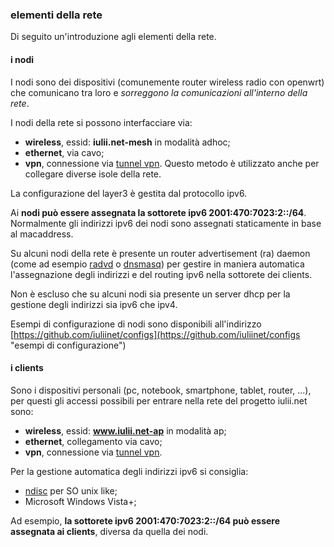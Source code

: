 ### elementi della rete

Di seguito un'introduzione agli elementi della rete.

#### i nodi

I nodi sono dei dispositivi (comunemente router wireless radio con openwrt) che comunicano tra loro e *sorreggono la comunicazioni all'interno della rete*.

I nodi della rete si possono interfacciare via:

* **wireless**, essid: **iulii.net-mesh** in modalità adhoc;
* **ethernet**, via cavo;
* **vpn**, connessione via [tunnel vpn](http://wiki.ninux.org/TincVPN "collegarsi a ninux con una vpn"). Questo metodo è utilizzato anche per collegare diverse isole della rete.

La configurazione del layer3 è gestita dal protocollo ipv6. 

Ai **nodi può essere assegnata la sottorete ipv6 2001:470:7023:2::/64**. Normalmente gli indirizzi ipv6 dei nodi sono assegnati staticamente in base al macaddress. 

Su alcuni nodi della rete è presente un router advertisement (ra) daemon (come ad esempio [radvd](http://www.litech.org/radvd/ "homepage di radvd") o [dnsmasq](http://www.thekelleys.org.uk/dnsmasq/doc.html "homepage di dnsmasq")) per gestire in maniera automatica l'assegnazione degli indirizzi e del routing ipv6 nella sottorete dei clients.

Non è escluso che su alcuni nodi sia presente un server dhcp per la gestione degli indirizzi sia ipv6 che ipv4.

Esempi di configurazione di nodi sono disponibili all'indirizzo [https://github.com/iuliinet/configs](https://github.com/iuliinet/configs "esempi di configurazione")

#### i clients

Sono i dispositivi personali (pc, notebook, smartphone, tablet, router, ...), per questi gli accessi possibili per entrare nella rete del progetto iulii.net sono:

* **wireless**, essid: **www.iulii.net-ap** in modalità ap;
* **ethernet**, collegamento via cavo;
* **vpn**, connessione via [tunnel vpn](http://wiki.ninux.org/TincVPN "collegarsi a ninux con una vpn").

Per la gestione automatica degli indirizzi ipv6 si consiglia:

* [ndisc](http://www.remlab.net/ndisc6/ "ndisc") per SO unix like;
* Microsoft Windows Vista+;

Ad esempio, **la sottorete ipv6 2001:470:7023:2::/64 può essere assegnata ai clients**, diversa da quella dei nodi.
